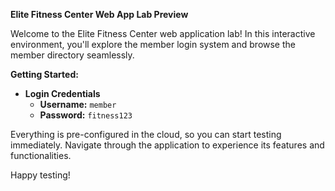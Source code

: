 **Elite Fitness Center Web App Lab Preview**

Welcome to the Elite Fitness Center web application lab! In this interactive environment, you'll explore the member login system and browse the member directory seamlessly.

**Getting Started:**

- **Login Credentials**
  - **Username:** `member`
  - **Password:** `fitness123`

Everything is pre-configured in the cloud, so you can start testing immediately. Navigate through the application to experience its features and functionalities.

Happy testing!